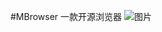 #MBrowser
一款开源浏览器
![图片](https://dn-coding-net-production-static.qbox.me/5a121b0b-8142-48a8-b547-3823c5fe3ea9.jpg)
